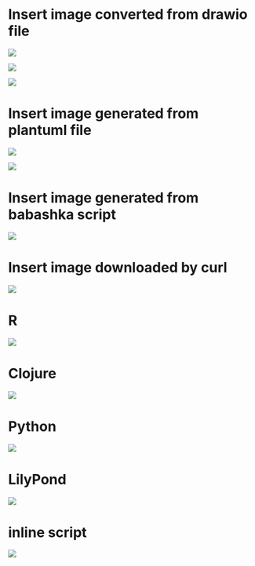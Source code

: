 # Insert image converted from drawio file
<!-- #+chatu: :drawio "diagram" -->
![](./images/diagram.svg)

<!-- :drawio "diagram" :page 1 -->
![](./images/diagram-1.svg)

<!-- :drawio "diagram" :input-dir "draws" :output-dir "images" :output "diagram.svg" :page 1 -->
![](images/diagram.svg)

# Insert image generated from plantuml file
<!-- #+chatu: :plantuml "plantuml" -->
![](./images/plantuml.svg)

<!-- :plantuml "plantuml" :page 1 -->
![](./images/plantuml-1.svg)

# Insert image generated from babashka script
<!-- #+chatu: :babashka "babashka.bb" -->
![](./images/babashka.svg)


# Insert image downloaded by curl
<!-- #+chatu: :curl "https://www.emacswiki.org/pics/official%20gnu.svg" :output "gnu.svg" -->
![](./images/gnu.svg)
# R
<!-- #+chatu: :R "chart-r" -->
![](./images/chart-r.svg)

# Clojure
<!-- #+chatu: :clojure "chart-clj" -->
![](./images/chart-clj.svg)

# Python
<!-- #+chatu: :python "chart-py" -->
![](./images/chart-py.svg)

# LilyPond
<!-- #+chatu: :lilypond "joy" -->
![](./images/joy.svg)

# inline script
<!-- #+chatu: :inline "inline.jpg" :output "inline.jpg" :script "convert %i -negate %o" -->
![](./images/inline.jpg)
